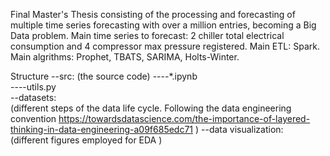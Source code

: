 Final Master's Thesis consisting of the processing and forecasting of multiple time series forecasting with over a million entries, becoming a Big Data problem.
Main time series to forecast: 2 chiller total electrical consumption and 4 compressor max pressure registered.
Main ETL: Spark.
Main algrithms: Prophet, TBATS, SARIMA, Holts-Winter.

Structure
--src: 
  (the source code)
    ----*.ipynb  
    ----utils.py  
--datasets:  
    (different steps of the data life cycle. Following the data engineering convention https://towardsdatascience.com/the-importance-of-layered-thinking-in-data-engineering-a09f685edc71  ) 
--data visualization:  
  (different figures employed for EDA )




